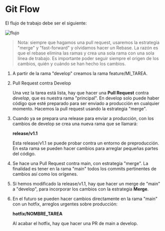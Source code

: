 # Git Flow

El flujo de trabajo debe ser el siguiente:

![flujo](./images/git_flow.jpg)

>Nota: siempre que hagamos una pull request, usaremos la estrategia "merge" y "fast-forward" y olvidamos hacer un Rebase. La razón es que el rebase elimina las ramas y crea una sola rama con una sola línea de trabajo. Es importante poder seguir siempre el origen de los cambios, quién y cuándo se han hecho los cambios.

1. A partir de la rama "develop" creamos la rama feature/MI_TAREA.

2. Pull Request contra Develop

    Una vez la tarea está lista, hay que hacer una **Pull Request** contra *develop*, que es nuestra rama "principal". En develop solo puede haber código que esté preparado para ser enviado a producción en cualquier momento. Hacemos la pull request usando la estrategia "merge".

3. Cuando ya se prepara una release para enviar a producción, con los cambios de develop se crea una nueva rama que se llamará:

      **release/v1.1**

    Esta release/v1.1 se puede probar contra un entorno de preproducción. En esta rama se pueden hacer cambios para arreglar pequeñas partes del código.

4. Se hace una Pull Request contra main, con estrategia "merge". La finalidad es tener en la rama "main" todos los commits pertinentes de cambios así como los orígenes.

5. Si hemos modificado la release/v1.1, hay que hacer un merge de "main" a "develop", para incorporar los cambios con la estrategia **Merge**.

6. En el futuro se pueden hacer cambios directamente en la rama "main" con un hotfix, arreglos urgentes sobre producción:

    **hotfix/NOMBRE_TAREA**

    Al acabar el hotfix, hay que hacer una PR de main a develop. 
